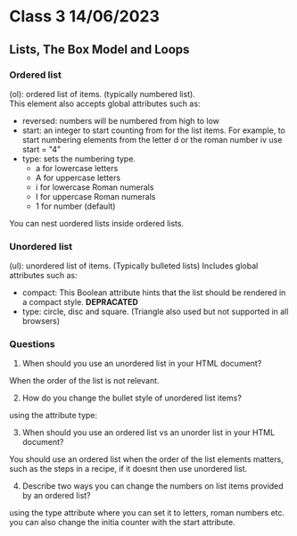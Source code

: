# Class 3 14/06/2023

## Lists, The Box Model and Loops 
### Ordered list
(ol): ordered list of items. (typically numbered list).  
This element also accepts global attributes such as:
- reversed: numbers will be numbered from high to low
- start: an integer to start counting from for the list items. For example, to start numbering elements from the letter d or the roman number iv use start = "4"
- type: sets the numbering type.
    - a for lowercase letters
    - A for uppercase letters
    - i for lowercase Roman numerals
    - I for uppercase Roman numerals
    - 1 for number (default)

You can nest uordered lists inside ordered lists. 

### Unordered list
(ul): unordered list of items. (Typically bulleted lists)
Includes global attributes such as:
- compact: This Boolean attribute hints that the list should be rendered in a compact style. **DEPRACATED**
- type: circle, disc and square. (Triangle also used but not supported in all browsers)

### Questions
1. When should you use an unordered list in your HTML document? 

When the order of the list is not relevant. 

2. How do you change the bullet style of unordered list items?

using the attribute type: 

3. When should you use an ordered list vs an unorder list in your HTML document?

You should use an ordered list when the order of the list elements matters, such as the steps in a recipe, if it doesnt then use unordered list.

4. Describe two ways you can change the numbers on list items provided by an ordered list?

using the type attribute where you can set it to letters, roman numbers etc. you can also change the initia counter with the start attribute.
